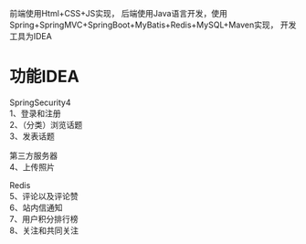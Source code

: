 <a>前端使用Html+CSS+JS实现，
后端使用Java语言开发，使用Spring+SpringMVC+SpringBoot+MyBatis+Redis+MySQL+Maven实现，
开发工具为IDEA</a>

# 功能IDEA
SpringSecurity4<br>
1、登录和注册<br>
2、（分类）浏览话题<br>
3、发表话题<br>

第三方服务器<br>
4、上传照片<br>

Redis<br>
5、评论以及评论赞<br>
6、站内信通知<br>
7、用户积分排行榜<br>
8、关注和共同关注<br>
